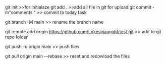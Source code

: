 git init >>for initialaze
git add .  >>add all file in git for upload
git commit -m"comments " >> commit to today task

git branch -M main >> rename the branch name

 git remote add origin https://github.com/Lokeshjangidd/test.git >> add to git repo folder


git push -u origin main >> push files

git pull origin main --rebase >> reset and redowload the files 
